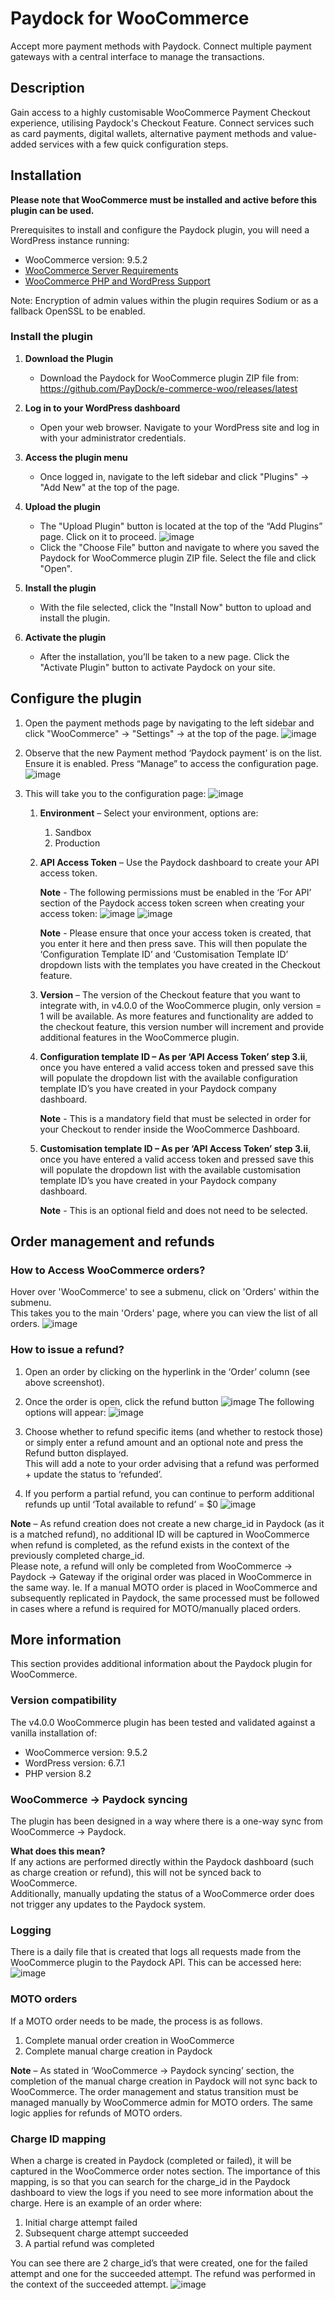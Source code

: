 # Paydock for WooCommerce #

Accept more payment methods with Paydock. Connect multiple payment gateways with a central interface to manage the transactions.

## Description ##

Gain access to a highly customisable WooCommerce Payment Checkout experience, utilising Paydock's Checkout Feature. 
Connect services such as card payments, digital wallets, alternative payment methods and value-added services with a few quick configuration steps.

## Installation ##

**Please note that WooCommerce must be installed and active before this plugin can be used.**

Prerequisites to install and configure the Paydock plugin, you will need a WordPress instance running:

- WooCommerce version: 9.5.2
- [WooCommerce Server Requirements](https://woocommerce.com/document/server-requirements/)
- [WooCommerce PHP and WordPress Support](https://woocommerce.com/document/update-php-wordpress/)

Note: Encryption of admin values within the plugin requires Sodium or as a fallback OpenSSL to be enabled.

### Install the plugin

1. **Download the Plugin**

   - Download the Paydock for WooCommerce plugin ZIP file from: https://github.com/PayDock/e-commerce-woo/releases/latest

2. **Log in to your WordPress dashboard**
   - Open your web browser. Navigate to your WordPress site and log in with your administrator credentials.

3. **Access the plugin menu**
   - Once logged in, navigate to the left sidebar and click "Plugins" → "Add New" at the top of the page.

4. **Upload the plugin**
   - The "Upload Plugin" button is located at the top of the “Add Plugins” page. Click on it to proceed.
   ![image](assets/images/upload-plugin.png)
   - Click the "Choose File" button and navigate to where you saved the Paydock for WooCommerce plugin ZIP file. Select the file and click "Open".

5. **Install the plugin**
   - With the file selected, click the "Install Now" button to upload and install the plugin.

6. **Activate the plugin**
   - After the installation, you’ll be taken to a new page. Click the "Activate Plugin" button to activate Paydock on your site.

## Configure the plugin

1. Open the payment methods page by navigating to the left sidebar and click "WooCommerce" → "Settings" → at the top of the page.
   ![image](assets/images/configure-plugin-1.png)

2. Observe that the new Payment method ‘Paydock payment’ is on the list. Ensure it is enabled. Press “Manage” to access the configuration page.
   ![image](assets/images/configure-plugin-2.png)

3. This will take you to the configuration page:
   ![image](assets/images/configure-plugin-3.png)
   1. **Environment** – Select your environment, options are:
      1. Sandbox
      2. Production

   2. **API Access Token** – Use the Paydock dashboard to create your API access token. 

      **Note** - The following permissions must be enabled in the ‘For API’ section of the Paydock access token screen when creating your access token:
      ![image](assets/images/create-access-token-2.png)
      ![image](assets/images/create-access-token-1.png)

      **Note** - Please ensure that once your access token is created, that you enter it here and then press save. This will then populate the ‘Configuration Template ID’ and ‘Customisation Template ID’ dropdown lists with the templates you have created in the Checkout feature.

   3. **Version** – The version of the Checkout feature that you want to integrate with, in v4.0.0 of the WooCommerce plugin, only version = 1 will be available. 
   As more features and functionality are added to the checkout feature, this version number will increment and provide additional features in the WooCommerce plugin.

   4. **Configuration template ID – As per ‘API Access Token’ step 3.ii**, once you have entered a valid access token and pressed save this will populate the dropdown list with the available configuration template ID’s you have created in your Paydock company dashboard.

      **Note** - This is a mandatory field that must be selected in order for your Checkout to render inside the WooCommerce Dashboard.

   5. **Customisation template ID – As per ‘API Access Token’ step 3.ii**, once you have entered a valid access token and pressed save this will populate the dropdown list with the available customisation template ID’s you have created in your Paydock company dashboard.

      **Note** - This is an optional field and does not need to be selected.

## Order management and refunds

### How to Access WooCommerce orders?
Hover over 'WooCommerce' to see a submenu, click on 'Orders' within the submenu.<br>
This takes you to the main 'Orders' page, where you can view the list of all orders.
![image](assets/images/orders.png)

### How to issue a refund?

1. Open an order by clicking on the hyperlink in the ‘Order’ column (see above screenshot).

2. Once the order is open, click the refund button
   ![image](assets/images/refunds-1.png)
   The following options will appear:
   ![image](assets/images/refunds-2.png)

3. Choose whether to refund specific items (and whether to restock those) or simply enter a refund amount and an optional note and press the Refund button displayed. <br>
   This will add a note to your order advising that a refund was performed + update the status to ‘refunded’.

4. If you perform a partial refund, you can continue to perform additional refunds up until ‘Total available to refund’ = $0
   ![image](assets/images/refunds-3.png)
   
**Note** – As refund creation does not create a new charge_id in Paydock (as it is a matched refund), no additional ID will be captured in WooCommerce when refund is completed, as the refund exists in the context of the previously completed charge_id. <br>
Please note, a refund will only be completed from WooCommerce -> Paydock -> Gateway if the original order was placed in WooCommerce in the same way. Ie. If a manual MOTO order is placed in WooCommerce and subsequently replicated in Paydock, the same processed must be followed in cases where a refund is required for MOTO/manually placed orders.

## More information
This section provides additional information about the Paydock plugin for WooCommerce.

### Version compatibility
The v4.0.0 WooCommerce plugin has been tested and validated against a vanilla installation of:
   - WooCommerce version: 9.5.2
   - WordPress version: 6.7.1
   - PHP version 8.2

### WooCommerce -> Paydock syncing
The plugin has been designed in a way where there is a one-way sync from WooCommerce -> Paydock.

**What does this mean?** <br>
If any actions are performed directly within the Paydock dashboard (such as charge creation or refund), this will not be synced back to WooCommerce. <br>
Additionally, manually updating the status of a WooCommerce order does not trigger any updates to the Paydock system.

### Logging
There is a daily file that is created that logs all requests made from the WooCommerce plugin to the Paydock API. This can be accessed here:
![image](assets/images/logs.png)

### MOTO orders
If a MOTO order needs to be made, the process is as follows.
   1. Complete manual order creation in WooCommerce
   2. Complete manual charge creation in Paydock

**Note** – As stated in ‘WooCommerce -> Paydock syncing’ section, the completion of the manual charge creation in Paydock will not sync back to WooCommerce. The order management and status transition must be managed manually by WooCommerce admin for MOTO orders. The same logic applies for refunds of MOTO orders.

### Charge ID mapping
When a charge is created in Paydock (completed or failed), it will be captured in the WooCommerce order notes section. The importance of this mapping, is so that you can search for the charge_id in the Paydock dashboard to view the logs if you need to see more information about the charge. Here is an example of an order where:
   1. Initial charge attempt failed 
   2. Subsequent charge attempt succeeded 
   3. A partial refund was completed
   
You can see there are 2 charge_id’s that were created, one for the failed attempt and one for the succeeded attempt. The refund was performed in the context of the succeeded attempt.
![image](assets/images/charge-id.png)
